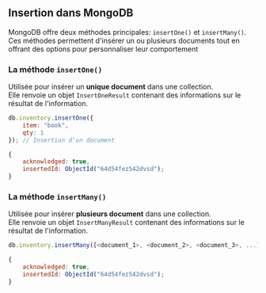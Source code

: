 ## Insertion dans MongoDB

MongoDB offre deux méthodes principales: `insertOne()` et `insertMany()`.
Ces méthodes permettent d'insérer un ou plusieurs documents tout en offrant des options pour personnaliser leur comportement

### La méthode `insertOne()`
Utilisée pour insérer un **unique document** dans une collection.  
Elle renvoie un objet `InsertOneResult` contenant des informations sur le résultat de l'information.

```js
db.inventory.insertOne({
    item: "book",
    qty: 1
}); // Insertion d'un document
```

```js
{
    acknowledged: true,
    insertedId: ObjectId("64d54fez542dvsd");
}
```

### La méthode `insertMany()`
Utilisée pour insérer **plusieurs document** dans une collection.  
Elle renvoie un objet `InsertManyResult` contenant des informations sur le résultat de l'information.

```js
db.inventory.insertMany([<document_1>, <document_2>, <document_3>, ...]); 
```

```js
{
    acknowledged: true,
    insertedId: ObjectId("64d54fez542dvsd");
}
```
